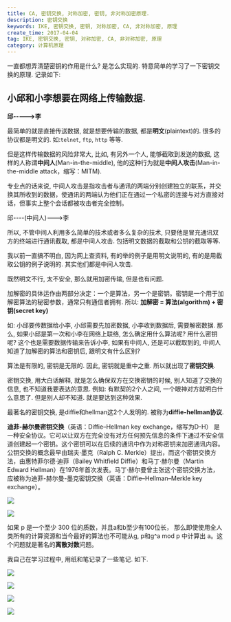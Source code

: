 ```yaml
---
title: CA, 密钥交换, 对称加密, 密钥, 非对称加密原理.
description: 密钥交换
keywords: IKE, 密钥交换, 密钥, 对称加密, CA, 非对称加密, 原理
create_time: 2017-04-04
tag: IKE, 密钥交换, 密钥, 对称加密, CA, 非对称加密, 原理
category: 计算机原理
---
```


一直都想弄清楚密钥的作用是什么? 是怎么实现的. 特意简单的学习了一下密钥交换的原理. 记录如下:

## 小邱和小李想要在网络上传输数据. 

**邱----->李**

最简单的就是直接传送数据, 就是想要传输的数据, 都是**明文**(plaintext)的. 很多的协议都是明文的. 如:`telnet`, `ftp`, `http` 等等. 

但是这样传输数据的风险非常大, 比如, 有另外一个人, 能够截取到发送的数据, 这样的人称谓**中间人**(Man-in-the-middle), 他的这种行为就是**中间人攻击**(Man-in-the-middle attack，缩写：MITM).

专业点的话来说, 中间人攻击是指攻击者与通讯的两端分别创建独立的联系，并交换其所收到的数据，使通讯的两端认为他们正在通过一个私密的连接与对方直接对话，但事实上整个会话都被攻击者完全控制。

邱----(中间人)--->李

所以, 不管中间人利用多么简单的技术或者多么复杂的技术, 只要他是冒充通讯双方的终端进行通讯截取, 都是中间人攻击. 包括明文数据的截取和公钥的截取等等. 

我以前一直搞不明白, 因为网上查资料, 有的举的例子是用明文说明的, 有的是用截取公钥的例子说明的. 其实他们都是中间人攻击. 



既然明文不行, 太不安全, 那么就用加密传输, 但是也有问题. 

加解密的具体运作由两部分决定：一个是算法，另一个是密钥。密钥是一个用于加解密算法的秘密参数，通常只有通信者拥有.
所以: **加解密 = 算法(algorithm) + 密钥(secret key)**

如: 小邱要传数据给小李, 小邱需要先加密数据, 小李收到数据后, 需要解密数据. 那么, 如果小邱是第一次和小李在网络上联络, 怎么确定用什么算法呢? 用什么密钥呢? 这个也是需要数据传输来告诉小李, 如果有中间人, 还是可以截取到的, 中间人知道了加解密的算法和密钥后, 跟明文有什么区别? 

算法是有限的, 密钥是无限的. 因此, 密钥就是重中之重. 所以就出现了**密钥交换**.

密钥交换, 用大白话解释, 就是怎么确保双方在交换密钥的时候, 别人知道了交换的信息, 也不知道我要表达的意思. 例如: 有默契的2个人之间, 一个眼神对方就明白什么意思了. 但是别人却不知道. 就是要达到这种效果. 

最著名的密钥交换, 是diffie和hellman这2个人发明的. 被称为**diffie-hellman协议**. 

**迪菲-赫尔曼密钥交换**（英语：Diffie–Hellman key exchange，缩写为D-H） 是一种安全协议。它可以让双方在完全没有对方任何预先信息的条件下通过不安全信道创建起一个密钥。这个密钥可以在后续的通讯中作为对称密钥来加密通讯内容。公钥交换的概念最早由瑞夫·墨克（Ralph C. Merkle）提出，而这个密钥交换方法，由惠特菲尔德·迪菲（Bailey Whitfield Diffie）和马丁·赫尔曼（Martin Edward Hellman）在1976年首次发表。马丁·赫尔曼曾主张这个密钥交换方法，应被称为迪菲-赫尔曼-墨克密钥交换（英语：Diffie–Hellman–Merkle key exchange）。

![](/images/14903657782556.jpg)

![](/images/14903660760754.jpg)

如果 p 是一个至少 300 位的质数，并且a和b至少有100位长， 那么即使使用全人类所有的计算资源和当今最好的算法也不可能从g, p和g^a mod p 中计算出 a。这个问题就是著名的**离散对数**问题。

我自己在学习过程中, 用纸和笔记录了一些笔记. 如下. 

![](/images/14913203178208.jpg)





![](/images/14913203665804.jpg)



![](/images/14913201344583.jpg)


![](/images/14913203999264.jpg)


